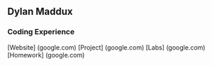 ## Dylan Maddux

### Coding Experience
[Website] (google.com)
[Project] (google.com)
[Labs] (google.com)
[Homework] (google.com)
